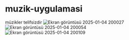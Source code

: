# muzik-uygulamasi
müzikler telifsizdir
![Ekran görüntüsü 2025-01-04 200027](https://github.com/user-attachments/assets/50ba9601-47e9-4f09-88ef-72a8a90850b8)
![Ekran görüntüsü 2025-01-04 200054](https://github.com/user-attachments/assets/3d17c949-aa3d-43a5-9b6d-255a23e01296)
![Ekran görüntüsü 2025-01-04 200109](https://github.com/user-attachments/assets/0f344256-89c9-4f82-b87b-24acd5e867c8)
